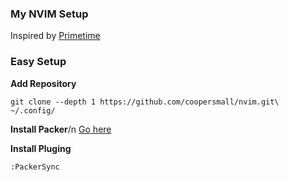 ### My NVIM Setup
Inspired by [Primetime](https://www.youtube.com/@ThePrimeTimeagen)

### Easy Setup

**Add Repository**
```shell
git clone --depth 1 https://github.com/coopersmall/nvim.git\
~/.config/
```
**Install Packer**/n
[Go here](https://github.com/wbthomason/packer.nvim)

**Install Pluging**
```
:PackerSync
```


